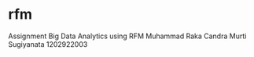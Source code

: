 # rfm
<cd>Assignment Big Data Analytics using RFM</cd>
<cd>Muhammad Raka Candra Murti Sugiyanata 1202922003</cd>

